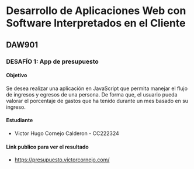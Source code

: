 # Desarrollo de Aplicaciones Web con Software Interpretados en el Cliente
## DAW901

### DESAFÍO 1: App de presupuesto

#### Objetivo

Se desea realizar una aplicación en JavaScript que permita manejar el flujo de ingresos y egresos de una persona. 
De forma que, el usuario pueda valorar el porcentaje de gastos que ha tenido durante un mes basado en su ingreso.

#### Estudiante

- Victor Hugo Cornejo Calderon - CC222324

#### Link publico para ver el resultado

- https://presupuesto.victorcornejo.com/




